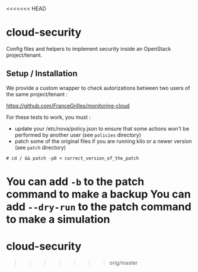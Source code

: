 <<<<<<< HEAD
# cloud-security

Config files and helpers to implement security inside an OpenStack project/tenant.

## Setup / Installation

We provide a custom wrapper to check autorizations between two users of the same project/tenant :

https://github.com/FranceGrilles/monitoring-cloud

For these tests to work, you must :
 * update your /etc/nova/policy.json to ensure that some actions won't be performed by another user (see `policies` directory)
 * patch some of the original files if you are running kilo or a newer version (see `patch` directory)
```
# cd / && patch -p0 < correct_version_of_the_patch
```
You can add `-b` to the patch command to make a backup
You can add `--dry-run` to the patch command to make a simulation
=======
# cloud-security
>>>>>>> orig/master
